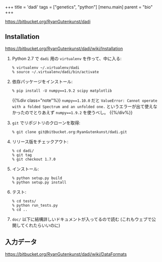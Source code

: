 +++
title = 'dadi'
tags = ["genetics", "python"]
[menu.main]
  parent = "bio"
+++

<https://bitbucket.org/RyanGutenkunst/dadi>

## Installation

<https://bitbucket.org/RyanGutenkunst/dadi/wiki/Installation>

1.  Python 2.7 で `dadi` 用の `virtualenv` を作って、中に入る:

        % virtualenv ~/.virtualenv/dadi
        % source ~/.virtualenv/dadi/bin/activate

2.  依存パッケージをインストール:

        % pip install -U numpy==1.9.2 scipy matplotlib

    {{%div class="note"%}}
`numpy==1.10.0` だと
`ValueError: Cannot operate with a folded Spectrum and an unfolded one.`
というエラーが出て使えなかったのでとりあえず
`numpy==1.9.2` を使うべし。
    {{%/div%}}

3.  `git` でリポジトリのクローンを取得:

        % git clone git@bitbucket.org:RyanGutenkunst/dadi.git

4.  リリース版をチェックアウト:

        % cd dadi/
        % git tag
        % git checkout 1.7.0

5.  インストール:

        % python setup.py build
        % python setup.py install

6.  テスト:

        % cd tests/
        % python run_tests.py
        % cd ..

7.  `doc/` 以下に結構詳しいドキュメントが入ってるので読む (これもウェブで公開してくれたらいいのに)

## 入力データ

<https://bitbucket.org/RyanGutenkunst/dadi/wiki/DataFormats>
